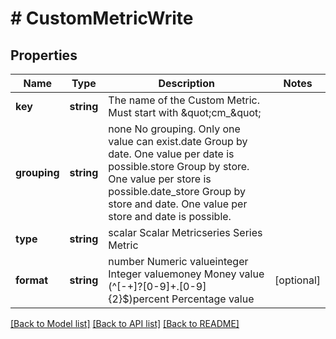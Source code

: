 # # CustomMetricWrite

## Properties

Name | Type | Description | Notes
------------ | ------------- | ------------- | -------------
**key** | **string** | The name of the Custom Metric. Must start with \&quot;cm_\&quot; |
**grouping** | **string** | none No grouping. Only one value can exist.date Group by date. One value per date is possible.store Group by store. One value per store is possible.date_store Group by store and date. One value per store and date is possible. |
**type** | **string** | scalar Scalar Metricseries Series Metric |
**format** | **string** | number Numeric valueinteger Integer valuemoney Money value (^[-+]?[0-9]+.[0-9]{2}$)percent Percentage value | [optional]

[[Back to Model list]](../../README.md#models) [[Back to API list]](../../README.md#endpoints) [[Back to README]](../../README.md)
